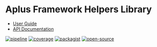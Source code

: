# Aplus Framework Helpers Library

- [User Guide](https://docs.aplus-framework.com/guides/libraries/helpers/index.html)
- [API Documentation](https://docs.aplus-framework.com/packages/helpers.html)

[![pipeline](https://gitlab.com/aplus-framework/libraries/helpers/badges/master/pipeline.svg)](https://gitlab.com/aplus-framework/libraries/helpers/-/pipelines?scope=branches)
[![coverage](https://gitlab.com/aplus-framework/libraries/helpers/badges/master/coverage.svg?job=test:php)](https://aplus-framework.gitlab.io/libraries/helpers/coverage/)
[![packagist](https://img.shields.io/packagist/v/aplus/helpers)](https://packagist.org/packages/aplus/helpers)
[![open-source](https://img.shields.io/badge/open--source-donate-orange)](https://www.paypal.com/donate/?hosted_button_id=NGBNW5PY4VSJ4)
